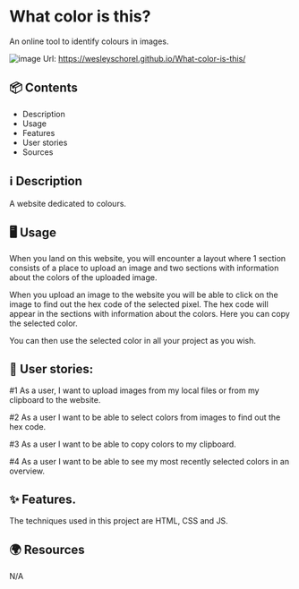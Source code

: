 # What color is this?
An online tool to identify colours in images.

![image](https://github.com/WesleySchorel/What-color-is-this/assets/112857487/8bfc62b8-b9fa-42ab-a59b-c10d506233cb)
Url: https://wesleyschorel.github.io/What-color-is-this/

## 📦 Contents
* Description
* Usage
* Features
* User stories
* Sources

## ℹ️ Description
A website dedicated to colours.

## 🖥️ Usage
When you land on this website, you will encounter a layout where 1 section consists of a place to upload an image and two sections with information about the colors of the uploaded image.

When you upload an image to the website you will be able to click on the image to find out the hex code of the selected pixel. The hex code will appear in the sections with information about the colors. Here you can copy the selected color.

You can then use the selected color in all your project as you wish.

## 👤 User stories:
#1 As a user, I want to upload images from my local files or from my clipboard to the website. 

#2 As a user I want to be able to select colors from images to find out the hex code.

#3 As a user I want to be able to copy colors to my clipboard.

#4 As a user I want to be able to see my most recently selected colors in an overview.

## ✨ Features.
The techniques used in this project are HTML, CSS and JS.

## 🌍 Resources
N/A

